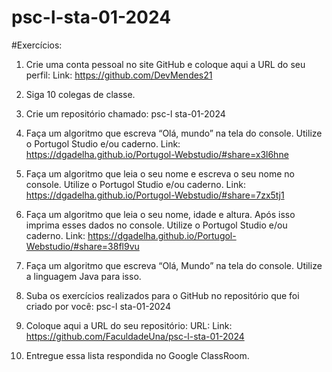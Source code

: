 # psc-l-sta-01-2024

#Exercícios:

1.	Crie uma conta pessoal no site GitHub e coloque aqui a URL do seu perfil:
Link: https://github.com/DevMendes21

2.	Siga 10 colegas de classe.

3.	Crie um repositório chamado: psc-l sta-01-2024

4.	Faça um algoritmo que escreva “Olá, mundo” na tela do console. Utilize o Portugol Studio e/ou caderno.
Link: https://dgadelha.github.io/Portugol-Webstudio/#share=x3l6hne

5.	Faça um algoritmo que leia o seu nome e escreva o seu nome no console. Utilize o Portugol Studio e/ou caderno.
Link: https://dgadelha.github.io/Portugol-Webstudio/#share=7zx5tj1

6.	Faça um algoritmo que leia o seu nome, idade e altura. Após isso imprima esses dados no console.
Utilize o Portugol Studio e/ou caderno.
Link: https://dgadelha.github.io/Portugol-Webstudio/#share=38fl9vu

7.	Faça um algoritmo que escreva “Olá, Mundo” na tela do console. Utilize a linguagem Java para isso.

8.	Suba os exercícios realizados para o GitHub no repositório que foi criado por você: psc-l sta-01-2024

9.	Coloque aqui a URL do seu repositório: URL:
Link: https://github.com/FaculdadeUna/psc-l-sta-01-2024

10.	Entregue essa lista respondida no Google ClassRoom.